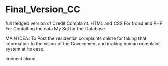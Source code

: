 # Final_Version_CC
full fledged version of Credit Complaint.
HTML and CSS For frond end
PHP For Contolling the data
My Sql for the Database

MAIN IDEA:
      To Post the residential complaints online for taking that information to the vision of the Government and making human complaint system at its ease.

connect cloud

